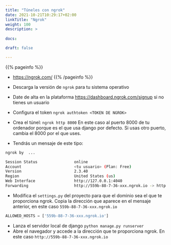 ```yaml
---
title: "Túneles con ngrok"
date: 2021-10-21T10:29:17+02:00
linkTitle: "Ngrok"
weight: 100
description: >
  
docs: 

draft: false

---
```


{{% pageinfo %}}
* https://ngrok.com/ 
{{% /pageinfo %}}

* Descarga la versión de `ngrok` para tu sistema operativo
* Date de alta en la plataforma https://dashboard.ngrok.com/signup si no tienes un usuario
* Configura el token `ngrok authtoken <TOKEN DE NGROK>`
* Crea el túnel: `ngrok http 8000` En este caso al puerto 8000 de tu ordenador porque es el que usa django por defecto. Si usas otro puerto, cambia el 8000 por el que uses.
* Tendrás un mensaje de este tipo:
```bash
ngrok by  ...

Session Status                online
Account                       <tu usuario> (Plan: Free)
Version                       2.3.40
Region                        United States (us)
Web Interface                 http://127.0.0.1:4040
Forwarding                    http://559b-88-7-36-xxx.ngrok.io -> http://localhost:8000

```
* Modifica el `settings.py` del proyecto para que el dominio sea el que te proporciona ngrok. Copia la dirección que aparece en el mensaje anterior, en este caso `559b-88-7-36-xxx.ngrok.io`

```python
ALLOWED_HOSTS = ['559b-88-7-36-xxx.ngrok.io']
```
* Lanza el servidor local de django `python manage.py runserver`
* Abre el navegador y accede a la dirección que te proporciona ngrok. En este caso `http://559b-88-7-36-xxx.ngrok.io`